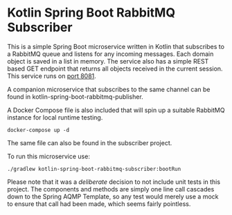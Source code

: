 # Kotlin Spring Boot RabbitMQ Subscriber

This is a simple Spring Boot microservice written in Kotlin that subscribes to a RabbitMQ queue and listens for any incoming messages.
Each domain object is saved in a list in memory. The service also has a simple REST based GET
endpoint that returns all objects received in the current session. This service runs on [port 8081](http://localhost:8081).

A companion microservice that subscribes to the same channel can be found in kotlin-spring-boot-rabbitmq-publisher.

A Docker Compose file is also included that will spin up a suitable RabbitMQ instance for local runtime testing.

    docker-compose up -d

The same file can also be found in the subscriber project.

To run this microservice use:

    ./gradlew kotlin-spring-boot-rabbitmq-subscriber:bootRun

Please note that it was a _deliberate_ decision to not include unit tests in this project. The components and methods
are simply one line call cascades down to the Spring AQMP Template, so any test would merely use a mock to ensure that
call had been made, which seems fairly pointless.

